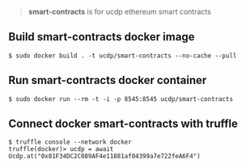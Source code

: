 > **smart-contracts** is for ucdp ethereum smart contracts

## Build smart-contracts docker image

```console
$ sudo docker build . -t ucdp/smart-contracts --no-cache --pull
```

## Run smart-contracts docker container

```console
$ sudo docker run --rm -t -i -p 8545:8545 ucdp/smart-contracts
```

## Connect docker smart-contracts with truffle

```console
$ truffle console --network docker
truffle(docker)> ucdp = await Ucdp.at("0x81F34DC2C089AF4e11881af04399a7e722feA6F4")
```
